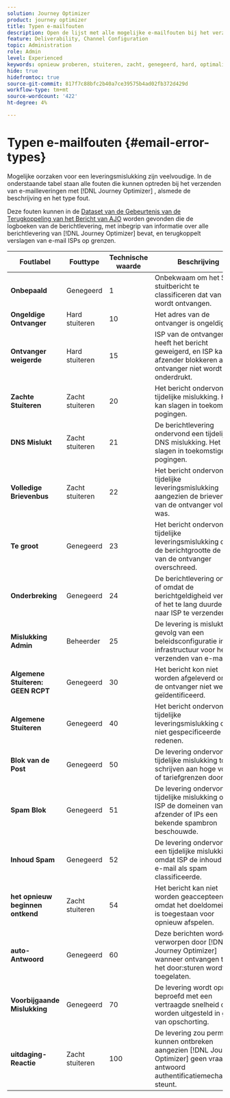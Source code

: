 ```yaml
---
solution: Journey Optimizer
product: journey optimizer
title: Typen e-mailfouten
description: Open de lijst met alle mogelijke e-mailfouten bij het verzenden van leveringen met Journey Optimizer.
feature: Deliverability, Channel Configuration
topic: Administration
role: Admin
level: Experienced
keywords: opnieuw proberen, stuiteren, zacht, genegeerd, hard, optimaliseren, fout
hide: true
hidefromtoc: true
source-git-commit: 817f7c88bfc2b40a7ce39575b4ad02fb372d429d
workflow-type: tm+mt
source-wordcount: '422'
ht-degree: 4%

---
```



# Typen e-mailfouten {#email-error-types}

Mogelijke oorzaken voor een leveringsmislukking zijn veelvoudige. In de onderstaande tabel staan alle fouten die kunnen optreden bij het verzenden van e-mailleveringen met [!DNL Journey Optimizer] , alsmede de beschrijving en het type fout.

Deze fouten kunnen in de [&#x200B; Dataset van de Gebeurtenis van de Terugkoppeling van het Bericht van AJO &#x200B;](../data/datasets-query-examples.md#message-feedback-event-dataset) worden gevonden die de logboeken van de berichtlevering, met inbegrip van informatie over alle berichtlevering van [!DNL Journey Optimizer] bevat, en terugkoppelt verslagen van e-mail ISPs op grenzen.

| Foutlabel | Fouttype | Technische waarde | Beschrijving |
| --- | --- | --- | --- |
| **Onbepaald** | Genegeerd | 1 | Onbekwaam om het SMTP stuitbericht te classificeren dat van ISP wordt ontvangen. |
| **Ongeldige Ontvanger** | Hard stuiteren | 10 | Het adres van de ontvanger is ongeldig. |
| **Ontvanger weigerde** | Hard stuiteren | 15 | ISP van de ontvanger heeft het bericht geweigerd, en ISP kan de afzender blokkeren als de ontvanger niet wordt onderdrukt. |
| **Zachte Stuiteren** | Zacht stuiteren | 20 | Het bericht ondervond een tijdelijke mislukking. Het kan slagen in toekomstige pogingen. |
| **DNS Mislukt** | Zacht stuiteren | 21 | De berichtlevering ondervond een tijdelijke DNS mislukking. Het kan slagen in toekomstige pogingen. |
| **Volledige Brievenbus** | Zacht stuiteren | 22 | Het bericht ondervond tijdelijke leveringsmislukking aangezien de brievenbus van de ontvanger volledig was. |
| **Te groot** | Genegeerd | 23 | Het bericht ondervond een tijdelijke leveringsmislukking omdat de berichtgrootte de grens van de ontvanger overschreed. |
| **Onderbreking** | Genegeerd | 24 | De berichtlevering ontbrak of omdat de berichtgeldigheid verliep, of het te lang duurde om naar ISP te verzenden. |
| **Mislukking Admin** | Beheerder | 25 | De levering is mislukt als gevolg van een beleidsconfiguratie in de infrastructuur voor het verzenden van e-mail. |
| **Algemene Stuiteren: GEEN RCPT** | Genegeerd | 30 | Het bericht kon niet worden afgeleverd omdat de ontvanger niet werd geïdentificeerd. |
| **Algemene Stuiteren** | Genegeerd | 40 | Het bericht ondervond een tijdelijke leveringsmislukking om niet gespecificeerde redenen. |
| **Blok van de Post** | Genegeerd | 50 | De levering ondervond tijdelijke mislukking toe te schrijven aan hoge volume of tariefgrenzen door ISP. |
| **Spam Blok** | Genegeerd | 51 | De levering ondervond tijdelijke mislukking omdat ISP de domeinen van de afzender of IPs een bekende spambron beschouwde. |
| **Inhoud Spam** | Genegeerd | 52 | De levering ondervond een tijdelijke mislukking omdat ISP de inhoud van e-mail als spam classificeerde. |
| **het opnieuw beginnen ontkend** | Zacht stuiteren | 54 | Het bericht kan niet worden geaccepteerd omdat het doeldomein niet is toegestaan voor opnieuw afspelen. |
| **auto-Antwoord** | Genegeerd | 60 | Deze berichten worden verworpen door [!DNL Journey Optimizer] wanneer ontvangen tenzij het door:sturen wordt toegelaten. |
| **Voorbijgaande Mislukking** | Genegeerd | 70 | De levering wordt opnieuw beproefd met een vertraagde snelheid of kan worden uitgesteld in geval van opschorting. |
| **uitdaging-Reactie** | Zacht stuiteren | 100 | De levering zou permanent kunnen ontbreken aangezien [!DNL Journey Optimizer] geen vraag-antwoord authentificatiemechanisme steunt. |
